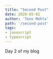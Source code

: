 ```yaml
---
title: "Second Post"
date: 2020-05-02
author: 'Teon Mehta'
path: '/second-post'
tags:
- javascript
- typescript
---
```


Day 2 of my blog